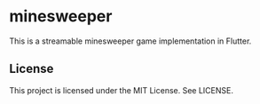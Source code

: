 # minesweeper

This is a streamable minesweeper game implementation in Flutter.

## License

This project is licensed under the MIT License. See LICENSE.
